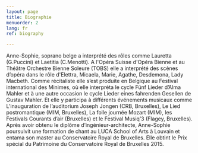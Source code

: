```yaml
---
layout: page
title: Biographie
menuorder: 2
lang: fr
ref: biography

---
```



Anne-Sophie, soprano belge a interprété des rôles comme Lauretta (G.Puccini) et Laetitia (C.Menotti). A l'Opéra Suisse d'Opéra Bienne et au Théâtre Orchestre Bienne Soleure (TOBS) elle a interprété des scènes d’opéra dans le rôle d'Elettra, Micaela, Marie, Agathe, Desdemona, Lady Macbeth. Comme récitaliste elle s’est produite en Belgique au Festival international des Minimes, où elle interpréta le cycle Fünf Lieder d’Alma Mahler et à une autre occasion le cycle Lieder eines fahrenden Gesellen de Gustav Mahler. Et elle y participa à différents événements musicaux comme L’inauguration de l’auditorium Joseph Jongen (CRB, Bruxelles), Le Lied postromantique (MIM, Bruxelles), La folle journée Mozart (MIM), les Festivals Courants d’air (Bruxelles) et le Festival Musiq’3 (Flagey, Bruxelles). Après avoir obtenu le diplôme d’ingénieur-architecte, Anne-Sophie poursuivit une formation de chant au LUCA School of Arts à Louvain et entama son master au Conservatoire Royal de Bruxelles. Elle obtint le Prix spécial du Patrimoine du Conservatoire Royal de Bruxelles 2015. 
